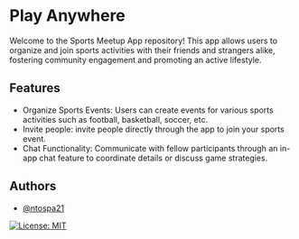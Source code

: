 
# Play Anywhere

Welcome to the Sports Meetup App repository! This app allows users to organize and join sports activities with their friends and strangers alike, fostering community engagement and promoting an active lifestyle.


## Features

- Organize Sports Events: Users can create events for various sports activities such as football, basketball, soccer, etc.
- Invite people: invite people directly through the app to join your sports event.
- Chat Functionality: Communicate with fellow participants through an in-app chat feature to coordinate details or discuss game strategies.


## Authors

- [@ntospa21](https://github.com/ntospa21)

[![License: MIT](https://img.shields.io/badge/License-MIT-yellow.svg)](https://opensource.org/licenses/MIT)

